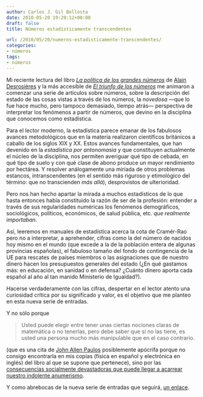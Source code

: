 ```yaml
---
author: Carlos J. Gil Bellosta
date: 2010-05-20 19:29:12+00:00
draft: false
title: Números estadísticamente transcendentes

url: /2010/05/20/numeros-estadisticamente-transcendentes/
categories:
- números
tags:
- números
---
```


Mi reciente lectura del libro [_La política de los grandes números_](http://www.madrimasd.org/blogs/salud_publica/2007/06/29/68972) de [Alain Desrosières](http://es.wikipedia.org/wiki/Alain_Desrosières) y la más accesible de [_El triunfo de los números_](http://divulgamat.ehu.es/weborriak/publicacionesdiv/libros/LiburuakDet.asp?Id=463) me animaron a comenzar una serie de artículos sobre números, sobre la descripción del estado de las cosas vistas a través de los números, la _novedosa_ —que lo fue hace mucho, pero tampoco demasiado, tiempo atrás— perspectiva de interpretar los fenómenos a partir de números, que devino en la disciplina que conocemos como estadística.

Para el lector moderno, la estadística parece emanar de los fabulosos avances metodológicos que en la materia realizaron científicos británicos a caballo de los siglos XIX y XX. Estos avances fundamentales, que han devenido en la _estadística por antonomasia_ y que constituyen actualmente el núcleo de la disciplina, nos permiten averiguar qué tipo de cebada, en qué tipo de suelo y con qué clase de abono produce un mayor rendimiento por hectárea. Y resolver análogamente una miríada de otros problemas estancos, intranscendentes (en el sentido más riguroso y etimológico del término: que no transcienden _más allá_), desprovistos de ulterioridad.

Pero nos han hecho apartar la mirada a muchos estadísticos de lo que hasta entonces había constituido la razón de ser de la profesión: entender a través de sus regularidades numéricas los fenómenos demográficos, sociológicos, políticos, económicos, de salud pública, etc. _que realmente importaban_.

Así, leeremos en manuales de estadística acerca la cota de Cramér-Rao pero no a interpretar, a aprehender, cifras como la del número de nacidos hoy mismo en el mundo (que excede a la de la población entera de algunas provincias españolas), el fabuloso tamaño del fondo de contingencia de la UE para rescates de países miembros o las asignaciones que de nuestro dinero hacen los presupuestos generales del estado (¿En qué gastamos más: en educación, en sanidad o en defensa? ¿Cuánto dinero aporta cada español al año al tan manido Ministerio de Igualdad?).

Hacerse verdaderamente con las cifras, despertar en el lector atento una curiosidad crítica por su significado y valor, es el objetivo que me planteo en esta nueva serie de entradas.

Y no sólo porque


>Usted puede elegir entre tener unas ciertas nociones claras de matemática o no tenerlas, pero debe saber que si no las tiene, es usted una persona mucho más manipulable que en el caso contrario.


(que es una cita de [John Allen Paulos](http://es.wikipedia.org/wiki/El_hombre_anum%C3%A9rico) posiblemente apócrifa porque no consigo encontrarla en mis copias (física en español y electrónica en inglés) del libro al que se supone que pertenece), sino por las [consecuencias socialmente devastadoras que puede llegar a acarrear nuestro indolente anumerismo](http://www.economist.com/business-finance/displaystory.cfm?story_id=16113147).

Y como abrebocas de la nueva serie de entradas que seguirá, [un enlace](http://www.worldometers.info).
